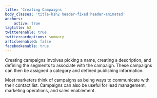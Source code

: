 ```yaml
---
title: 'Creating Campaigns '
body_classes: 'title-h1h2 header-fixed header-animated'
anchors:
    active: true
tagtitle: h2
twitterenable: true
twittercardoptions: summary
articleenabled: false
facebookenable: true
---
```


Creating campaigns involves picking a name, creating a description, and defining the segments to associate with the campaign. These campaigns can then be assigned a category and defined publishing information.

Most marketers think of campaigns as being ways to communicate with their contact list. Campaigns can also be useful for lead management, marketing operations, and sales enablement. 